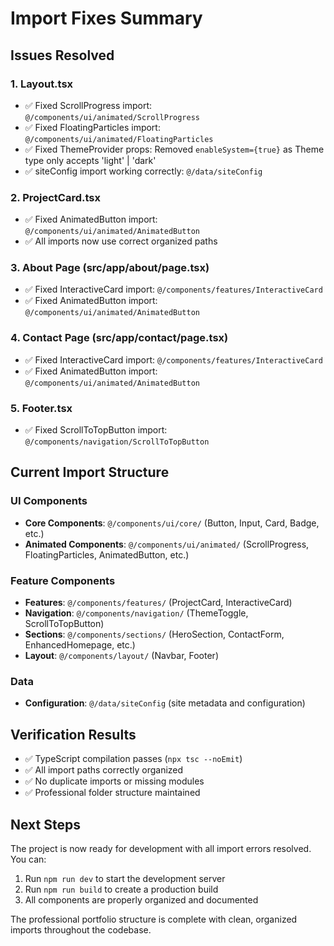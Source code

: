 # Import Fixes Summary

## Issues Resolved

### 1. Layout.tsx
- ✅ Fixed ScrollProgress import: `@/components/ui/animated/ScrollProgress`
- ✅ Fixed FloatingParticles import: `@/components/ui/animated/FloatingParticles`
- ✅ Fixed ThemeProvider props: Removed `enableSystem={true}` as Theme type only accepts 'light' | 'dark'
- ✅ siteConfig import working correctly: `@/data/siteConfig`

### 2. ProjectCard.tsx
- ✅ Fixed AnimatedButton import: `@/components/ui/animated/AnimatedButton`
- ✅ All imports now use correct organized paths

### 3. About Page (src/app/about/page.tsx)
- ✅ Fixed InteractiveCard import: `@/components/features/InteractiveCard`
- ✅ Fixed AnimatedButton import: `@/components/ui/animated/AnimatedButton`

### 4. Contact Page (src/app/contact/page.tsx)
- ✅ Fixed InteractiveCard import: `@/components/features/InteractiveCard`
- ✅ Fixed AnimatedButton import: `@/components/ui/animated/AnimatedButton`

### 5. Footer.tsx
- ✅ Fixed ScrollToTopButton import: `@/components/navigation/ScrollToTopButton`

## Current Import Structure

### UI Components
- **Core Components**: `@/components/ui/core/` (Button, Input, Card, Badge, etc.)
- **Animated Components**: `@/components/ui/animated/` (ScrollProgress, FloatingParticles, AnimatedButton, etc.)

### Feature Components
- **Features**: `@/components/features/` (ProjectCard, InteractiveCard)
- **Navigation**: `@/components/navigation/` (ThemeToggle, ScrollToTopButton)
- **Sections**: `@/components/sections/` (HeroSection, ContactForm, EnhancedHomepage, etc.)
- **Layout**: `@/components/layout/` (Navbar, Footer)

### Data
- **Configuration**: `@/data/siteConfig` (site metadata and configuration)

## Verification Results
- ✅ TypeScript compilation passes (`npx tsc --noEmit`)
- ✅ All import paths correctly organized
- ✅ No duplicate imports or missing modules
- ✅ Professional folder structure maintained

## Next Steps
The project is now ready for development with all import errors resolved. You can:
1. Run `npm run dev` to start the development server
2. Run `npm run build` to create a production build
3. All components are properly organized and documented

The professional portfolio structure is complete with clean, organized imports throughout the codebase.
